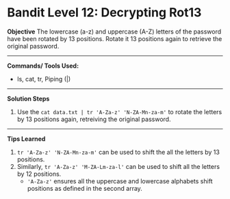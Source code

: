 # Bandit Level 12: Decrypting Rot13

**Objective** 
The lowercase (a-z) and uppercase (A-Z) letters of the password have been rotated by 13 positions. Rotate it 13 positions again to retrieve the original password.

---

**Commands/ Tools Used:**
- ls, cat, tr, Piping (|)

---

**Solution Steps**

1. Use the `cat data.txt | tr 'A-Za-z' 'N-ZA-Mn-za-m'` to rotate the letters by 13 positions again, retreiving the original password.

---

**Tips Learned**
1. `tr 'A-Za-z' 'N-ZA-Mn-za-m'` can be used to shift the all the letters by 13 positions.
2. Similarly, `tr 'A-Za-z' 'M-ZA-Lm-za-l'` can be used to shift all the letters by 12 positions.
   - `'A-Za-z'` ensures all the uppercase and lowercase alphabets shift positions as defined in the second array.

